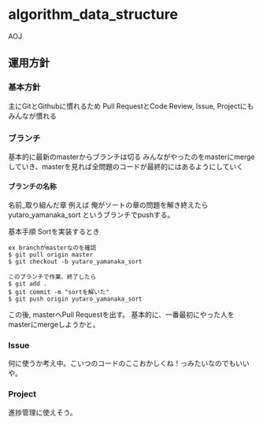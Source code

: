 # algorithm_data_structure
AOJ

## 運用方針

### 基本方針

主にGitとGithubに慣れるため
Pull RequestとCode Review, Issue, Projectにもみんなが慣れる

### ブランチ

基本的に最新のmasterからブランチは切る
みんながやったのをmasterにmergeしていき、masterを見れば全問題のコードが最終的にはあるようにしていく

#### ブランチの名称
名前_取り組んだ章
例えば 俺がソートの章の問題を解き終えたら
yutaro_yamanaka_sort というブランチでpushする。

基本手順 Sortを実装するとき

```
ex branchがmasterなのを確認
$ git pull origin master
$ git checkout -b yutaro_yamanaka_sort

このブランチで作業、終了したら
$ git add .
$ git commit -m "sortを解いた"
$ git push origin yutaro_yamanaka_sort
```

この後, masterへPull Requestを出す。
基本的に、一番最初にやった人をmasterにmergeしようかと。

### Issue

何に使うか考え中。こいつのコードのここおかしくね！っみたいなのでもいいや。

### Project

進捗管理に使えそう。
